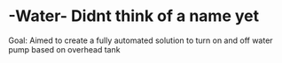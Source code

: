 # -Water- Didnt think of a name yet
Goal: Aimed to create a fully automated solution to turn on and off water pump based on overhead tank
